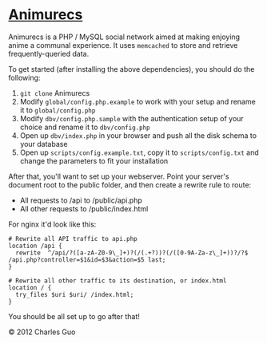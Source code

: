 [Animurecs](https://animurecs.com)
==================================

Animurecs is a PHP / MySQL social network aimed at making enjoying anime a communal experience. It uses `memcached` to store and retrieve frequently-queried data.

To get started (after installing the above dependencies), you should do the following:

1. `git clone` Animurecs
2. Modify `global/config.php.example` to work with your setup and rename it to `global/config.php`
3. Modify `dbv/config.php.sample` with the authentication setup of your choice and rename it to `dbv/config.php`
4. Open up `dbv/index.php` in your browser and push all the disk schema to your database
5. Open up `scripts/config.example.txt`, copy it to `scripts/config.txt` and change the parameters to fit your installation

After that, you'll want to set up your webserver. Point your server's document root to the public folder, and then create a rewrite rule to route:

- All requests to /api to /public/api.php
- All other requests to /public/index.html

For nginx it'd look like this:

    # Rewrite all API traffic to api.php
    location /api {
      rewrite  ^/api/?([a-zA-Z0-9\_]+)?(/(.+?))?(/([0-9A-Za-z\_]+))?/?$ /api.php?controller=$1&id=$3&action=$5 last;
    }

    # Rewrite all other traffic to its destination, or index.html
    location / {
      try_files $uri $uri/ /index.html;
    }

You should be all set up to go after that!

&copy; 2012 Charles Guo